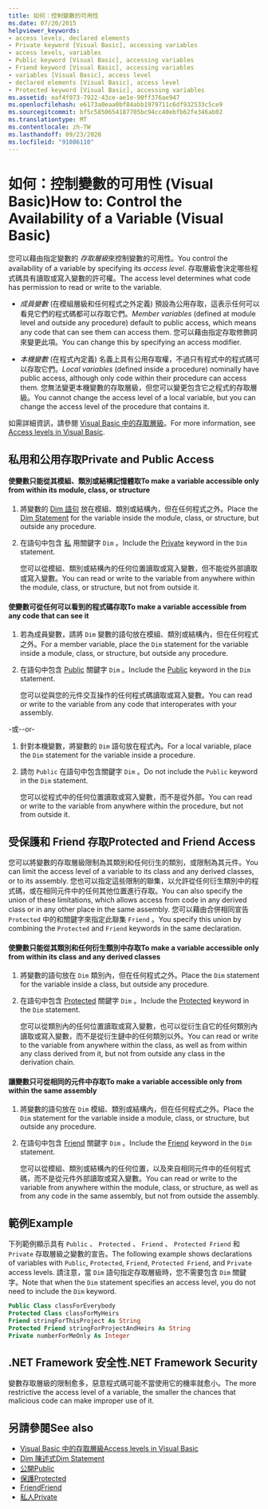 ```yaml
---
title: 如何：控制變數的可用性
ms.date: 07/20/2015
helpviewer_keywords:
- access levels, declared elements
- Private keyword [Visual Basic], accessing variables
- access levels, variables
- Public keyword [Visual Basic], accessing variables
- Friend keyword [Visual Basic], accessing variables
- variables [Visual Basic], access level
- declared elements [Visual Basic], access level
- Protected keyword [Visual Basic], accessing variables
ms.assetid: eaf4f073-7922-43ce-ae1e-90ff376ae947
ms.openlocfilehash: e6173a0eaa0bf84abb1979711c6df932533c5ce9
ms.sourcegitcommit: bf5c5850654187705bc94cc40ebfb62fe346ab02
ms.translationtype: MT
ms.contentlocale: zh-TW
ms.lasthandoff: 09/23/2020
ms.locfileid: "91086110"
---
```

# <a name="how-to-control-the-availability-of-a-variable-visual-basic"></a><span data-ttu-id="e20a2-102">如何：控制變數的可用性 (Visual Basic)</span><span class="sxs-lookup"><span data-stu-id="e20a2-102">How to: Control the Availability of a Variable (Visual Basic)</span></span>

<span data-ttu-id="e20a2-103">您可以藉由指定變數的 *存取層級*來控制變數的可用性。</span><span class="sxs-lookup"><span data-stu-id="e20a2-103">You control the availability of a variable by specifying its *access level*.</span></span> <span data-ttu-id="e20a2-104">存取層級會決定哪些程式碼具有讀取或寫入變數的許可權。</span><span class="sxs-lookup"><span data-stu-id="e20a2-104">The access level determines what code has permission to read or write to the variable.</span></span>  
  
- <span data-ttu-id="e20a2-105">*成員變數* (在模組層級和任何程式之外定義) 預設為公用存取，這表示任何可以看見它們的程式碼都可以存取它們。</span><span class="sxs-lookup"><span data-stu-id="e20a2-105">*Member variables* (defined at module level and outside any procedure) default to public access, which means any code that can see them can access them.</span></span> <span data-ttu-id="e20a2-106">您可以藉由指定存取修飾詞來變更此項。</span><span class="sxs-lookup"><span data-stu-id="e20a2-106">You can change this by specifying an access modifier.</span></span>  
  
- <span data-ttu-id="e20a2-107">*本機變數* (在程式內定義) 名義上具有公用存取權，不過只有程式中的程式碼可以存取它們。</span><span class="sxs-lookup"><span data-stu-id="e20a2-107">*Local variables* (defined inside a procedure) nominally have public access, although only code within their procedure can access them.</span></span> <span data-ttu-id="e20a2-108">您無法變更本機變數的存取層級，但您可以變更包含它之程式的存取層級。</span><span class="sxs-lookup"><span data-stu-id="e20a2-108">You cannot change the access level of a local variable, but you can change the access level of the procedure that contains it.</span></span>  
  
 <span data-ttu-id="e20a2-109">如需詳細資訊，請參閱 [Visual Basic 中的存取層級](access-levels.md)。</span><span class="sxs-lookup"><span data-stu-id="e20a2-109">For more information, see [Access levels in Visual Basic](access-levels.md).</span></span>  
  
## <a name="private-and-public-access"></a><span data-ttu-id="e20a2-110">私用和公用存取</span><span class="sxs-lookup"><span data-stu-id="e20a2-110">Private and Public Access</span></span>  
  
#### <a name="to-make-a-variable-accessible-only-from-within-its-module-class-or-structure"></a><span data-ttu-id="e20a2-111">使變數只能從其模組、類別或結構記憶體取</span><span class="sxs-lookup"><span data-stu-id="e20a2-111">To make a variable accessible only from within its module, class, or structure</span></span>  
  
1. <span data-ttu-id="e20a2-112">將變數的 [Dim 語句](../../../language-reference/statements/dim-statement.md) 放在模組、類別或結構內，但在任何程式之外。</span><span class="sxs-lookup"><span data-stu-id="e20a2-112">Place the [Dim Statement](../../../language-reference/statements/dim-statement.md) for the variable inside the module, class, or structure, but outside any procedure.</span></span>  
  
2. <span data-ttu-id="e20a2-113">在語句中包含 [私](../../../language-reference/modifiers/private.md) 用關鍵字 `Dim` 。</span><span class="sxs-lookup"><span data-stu-id="e20a2-113">Include the [Private](../../../language-reference/modifiers/private.md) keyword in the `Dim` statement.</span></span>  
  
     <span data-ttu-id="e20a2-114">您可以從模組、類別或結構內的任何位置讀取或寫入變數，但不能從外部讀取或寫入變數。</span><span class="sxs-lookup"><span data-stu-id="e20a2-114">You can read or write to the variable from anywhere within the module, class, or structure, but not from outside it.</span></span>  
  
#### <a name="to-make-a-variable-accessible-from-any-code-that-can-see-it"></a><span data-ttu-id="e20a2-115">使變數可從任何可以看到的程式碼存取</span><span class="sxs-lookup"><span data-stu-id="e20a2-115">To make a variable accessible from any code that can see it</span></span>  
  
1. <span data-ttu-id="e20a2-116">若為成員變數，請將 `Dim` 變數的語句放在模組、類別或結構內，但在任何程式之外。</span><span class="sxs-lookup"><span data-stu-id="e20a2-116">For a member variable, place the `Dim` statement for the variable inside a module, class, or structure, but outside any procedure.</span></span>  
  
2. <span data-ttu-id="e20a2-117">在語句中包含 [Public](../../../language-reference/modifiers/public.md) 關鍵字 `Dim` 。</span><span class="sxs-lookup"><span data-stu-id="e20a2-117">Include the [Public](../../../language-reference/modifiers/public.md) keyword in the `Dim` statement.</span></span>  
  
     <span data-ttu-id="e20a2-118">您可以從與您的元件交互操作的任何程式碼讀取或寫入變數。</span><span class="sxs-lookup"><span data-stu-id="e20a2-118">You can read or write to the variable from any code that interoperates with your assembly.</span></span>  
  
 <span data-ttu-id="e20a2-119">-或-</span><span class="sxs-lookup"><span data-stu-id="e20a2-119">-or-</span></span>  
  
1. <span data-ttu-id="e20a2-120">針對本機變數，將變數的 `Dim` 語句放在程式內。</span><span class="sxs-lookup"><span data-stu-id="e20a2-120">For a local variable, place the `Dim` statement for the variable inside a procedure.</span></span>  
  
2. <span data-ttu-id="e20a2-121">請勿 `Public` 在語句中包含關鍵字 `Dim` 。</span><span class="sxs-lookup"><span data-stu-id="e20a2-121">Do not include the `Public` keyword in the `Dim` statement.</span></span>  
  
     <span data-ttu-id="e20a2-122">您可以從程式中的任何位置讀取或寫入變數，而不是從外部。</span><span class="sxs-lookup"><span data-stu-id="e20a2-122">You can read or write to the variable from anywhere within the procedure, but not from outside it.</span></span>  
  
## <a name="protected-and-friend-access"></a><span data-ttu-id="e20a2-123">受保護和 Friend 存取</span><span class="sxs-lookup"><span data-stu-id="e20a2-123">Protected and Friend Access</span></span>  

 <span data-ttu-id="e20a2-124">您可以將變數的存取層級限制為其類別和任何衍生的類別，或限制為其元件。</span><span class="sxs-lookup"><span data-stu-id="e20a2-124">You can limit the access level of a variable to its class and any derived classes, or to its assembly.</span></span> <span data-ttu-id="e20a2-125">您也可以指定這些限制的聯集，以允許從任何衍生類別中的程式碼，或在相同元件中的任何其他位置進行存取。</span><span class="sxs-lookup"><span data-stu-id="e20a2-125">You can also specify the union of these limitations, which allows access from code in any derived class or in any other place in the same assembly.</span></span> <span data-ttu-id="e20a2-126">您可以藉由合併相同宣告 `Protected` 中的和關鍵字來指定此聯集 `Friend` 。</span><span class="sxs-lookup"><span data-stu-id="e20a2-126">You specify this union by combining the `Protected` and `Friend` keywords in the same declaration.</span></span>  
  
#### <a name="to-make-a-variable-accessible-only-from-within-its-class-and-any-derived-classes"></a><span data-ttu-id="e20a2-127">使變數只能從其類別和任何衍生類別中存取</span><span class="sxs-lookup"><span data-stu-id="e20a2-127">To make a variable accessible only from within its class and any derived classes</span></span>  
  
1. <span data-ttu-id="e20a2-128">將變數的語句放在 `Dim` 類別內，但在任何程式之外。</span><span class="sxs-lookup"><span data-stu-id="e20a2-128">Place the `Dim` statement for the variable inside a class, but outside any procedure.</span></span>  
  
2. <span data-ttu-id="e20a2-129">在語句中包含 [Protected](../../../language-reference/modifiers/protected.md) 關鍵字 `Dim` 。</span><span class="sxs-lookup"><span data-stu-id="e20a2-129">Include the [Protected](../../../language-reference/modifiers/protected.md) keyword in the `Dim` statement.</span></span>  
  
     <span data-ttu-id="e20a2-130">您可以從類別內的任何位置讀取或寫入變數，也可以從衍生自它的任何類別內讀取或寫入變數，而不是從衍生鏈中的任何類別以外。</span><span class="sxs-lookup"><span data-stu-id="e20a2-130">You can read or write to the variable from anywhere within the class, as well as from within any class derived from it, but not from outside any class in the derivation chain.</span></span>  
  
#### <a name="to-make-a-variable-accessible-only-from-within-the-same-assembly"></a><span data-ttu-id="e20a2-131">讓變數只可從相同的元件中存取</span><span class="sxs-lookup"><span data-stu-id="e20a2-131">To make a variable accessible only from within the same assembly</span></span>  
  
1. <span data-ttu-id="e20a2-132">將變數的語句放在 `Dim` 模組、類別或結構內，但在任何程式之外。</span><span class="sxs-lookup"><span data-stu-id="e20a2-132">Place the `Dim` statement for the variable inside a module, class, or structure, but outside any procedure.</span></span>  
  
2. <span data-ttu-id="e20a2-133">在語句中包含 [Friend](../../../language-reference/modifiers/friend.md) 關鍵字 `Dim` 。</span><span class="sxs-lookup"><span data-stu-id="e20a2-133">Include the [Friend](../../../language-reference/modifiers/friend.md) keyword in the `Dim` statement.</span></span>  
  
     <span data-ttu-id="e20a2-134">您可以從模組、類別或結構內的任何位置，以及來自相同元件中的任何程式碼，而不是從元件外部讀取或寫入變數。</span><span class="sxs-lookup"><span data-stu-id="e20a2-134">You can read or write to the variable from anywhere within the module, class, or structure, as well as from any code in the same assembly, but not from outside the assembly.</span></span>  
  
## <a name="example"></a><span data-ttu-id="e20a2-135">範例</span><span class="sxs-lookup"><span data-stu-id="e20a2-135">Example</span></span>  

 <span data-ttu-id="e20a2-136">下列範例顯示具有 `Public` 、 `Protected` 、 `Friend` 、 `Protected Friend` 和 `Private` 存取層級之變數的宣告。</span><span class="sxs-lookup"><span data-stu-id="e20a2-136">The following example shows declarations of variables with `Public`, `Protected`, `Friend`, `Protected Friend`, and `Private` access levels.</span></span> <span data-ttu-id="e20a2-137">請注意，當 `Dim` 語句指定存取層級時，您不需要包含 `Dim` 關鍵字。</span><span class="sxs-lookup"><span data-stu-id="e20a2-137">Note that when the `Dim` statement specifies an access level, you do not need to include the `Dim` keyword.</span></span>  
  
```vb  
Public Class classForEverybody  
Protected Class classForMyHeirs  
Friend stringForThisProject As String  
Protected Friend stringForProjectAndHeirs As String  
Private numberForMeOnly As Integer  
```  
  
## <a name="net-framework-security"></a><span data-ttu-id="e20a2-138">.NET Framework 安全性</span><span class="sxs-lookup"><span data-stu-id="e20a2-138">.NET Framework Security</span></span>  

 <span data-ttu-id="e20a2-139">變數存取層級的限制愈多，惡意程式碼可能不當使用它的機率就愈小。</span><span class="sxs-lookup"><span data-stu-id="e20a2-139">The more restrictive the access level of a variable, the smaller the chances that malicious code can make improper use of it.</span></span>  
  
## <a name="see-also"></a><span data-ttu-id="e20a2-140">另請參閱</span><span class="sxs-lookup"><span data-stu-id="e20a2-140">See also</span></span>

- [<span data-ttu-id="e20a2-141">Visual Basic 中的存取層級</span><span class="sxs-lookup"><span data-stu-id="e20a2-141">Access levels in Visual Basic</span></span>](access-levels.md)
- [<span data-ttu-id="e20a2-142">Dim 陳述式</span><span class="sxs-lookup"><span data-stu-id="e20a2-142">Dim Statement</span></span>](../../../language-reference/statements/dim-statement.md)
- [<span data-ttu-id="e20a2-143">公開</span><span class="sxs-lookup"><span data-stu-id="e20a2-143">Public</span></span>](../../../language-reference/modifiers/public.md)
- [<span data-ttu-id="e20a2-144">保護</span><span class="sxs-lookup"><span data-stu-id="e20a2-144">Protected</span></span>](../../../language-reference/modifiers/protected.md)
- [<span data-ttu-id="e20a2-145">Friend</span><span class="sxs-lookup"><span data-stu-id="e20a2-145">Friend</span></span>](../../../language-reference/modifiers/friend.md)
- [<span data-ttu-id="e20a2-146">私人</span><span class="sxs-lookup"><span data-stu-id="e20a2-146">Private</span></span>](../../../language-reference/modifiers/private.md)
